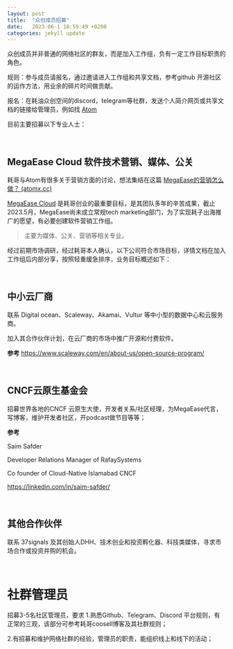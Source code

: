```yaml
---
layout: post
title:  "众创成员招募"
date:   2023-06-1 18:59:49 +0200
categories: jekyll update
---
```



众创成员并非普通的网络社区的群友，而是加入工作组，负有一定工作目标职责的角色。

规则：参与成员请报名，通过邀请进入工作组和共享文档，参考github 开源社区的运作方法，用业余的碎片时间做贡献。

报名：在耗油众创空间的discord，telegram等社群，发送个人简介网页或共享文档的链接给管理员，例如找 [Atom](https://atomx.cc/about)

目前主要招募以下专业人士：

<br>

## MegaEase Cloud 软件技术营销、媒体、公关

耗哥与Atom有很多关于营销方面的讨论，想法集结在这篇 [MegaEase的营销怎么做？ (atomx.cc)](https://atomx.cc/MegaEase-fdaa884bddb74a28858fe6526ca452e3)

[MegaEase Cloud](https://cloud.megaease.com) 是耗哥创业的最重要目标，是其团队多年的辛苦成果，截止2023.5月，MegaEase尚未成立常规tech marketing部门，为了实现耗子出海推广的愿望，有必要创建软件营销工作组。

> 主要为媒体、公关、营销等相关专业。
>

经过前期市场调研，经过耗哥本人确认，以下公司符合市场目标，详情文档在加入工作组后内部分享，按照轻重缓急排序，业务目标概述如下：

<br>

## 中小云厂商

联系 Digital ocean、Scaleway、Akamai、Vultur 等中小型的数据中心和云服务商。

加入其合作伙伴计划，在云厂商的市场中推广开源和付费软件。

**参考** https://www.scaleway.com/en/about-us/open-source-program/

<br>

## CNCF云原生基金会

招募世界各地的CNCF 云原生大使，开发者关系/社区经理，为MegaEase代言，写博客，维护开发者社区，开podcast做节目等等；


**参考**

Saim Safder

Developer Relations Manager of RafaySystems

Co founder of Cloud-Native Islamabad CNCF

https://linkedin.com/in/saim-safder/

<br>

## 其他合作伙伴

联系 37signals 及其创始人DHH、技术创业和投资孵化器、科技类媒体，寻求市场合作或投资并购的机会。

<br>

# 社群管理员

招募3-5名社区管理员，要求
1.熟悉Github、Telegram、Discord 平台规则，有正常的三观，该部分可参考耗哥coosell博客及其社群规则；

2.有招募和维护网络社群的经验，管理员的职责，能组织线上和线下的活动；
